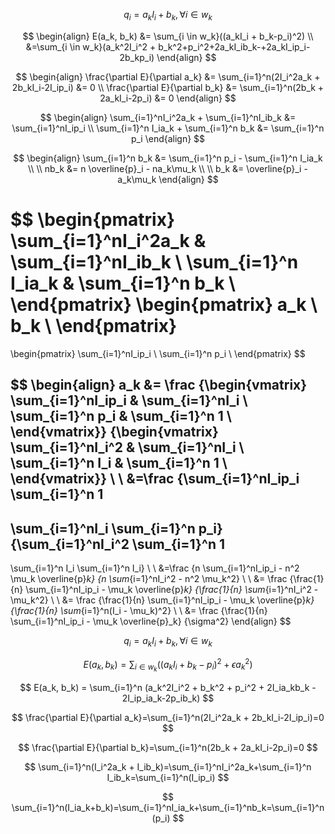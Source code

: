 $$
q_i= a_kI_i+ b_k, \forall i \in w_k
$$

$$
\begin{align}
E(a_k, b_k) &= \sum_{i \in w_k}((a_kI_i + b_k-p_i)^2)
\\
&=\sum_{i \in w_k}(a_k^2I_i^2 + b_k^2+p_i^2+2a_kI_ib_k-+2a_kI_ip_i-2b_kp_i)
\end{align}
$$

$$
\begin{align}
\frac{\partial E}{\partial a_k} &= \sum_{i=1}^n(2I_i^2a_k + 2b_kI_i-2I_ip_i) &= 0
\\
\frac{\partial E}{\partial b_k} &= \sum_{i=1}^n(2b_k + 2a_kI_i-2p_i) &= 0
\end{align}
$$

$$
\begin{align}
\sum_{i=1}^nI_i^2a_k + \sum_{i=1}^nI_ib_k &= \sum_{i=1}^nI_ip_i
\\
\sum_{i=1}^n I_ia_k + \sum_{i=1}^n b_k  &= \sum_{i=1}^n p_i
\end{align}
$$

$$
\begin{align}
\sum_{i=1}^n b_k  &= \sum_{i=1}^n p_i - \sum_{i=1}^n I_ia_k
\\
\\
nb_k &= n \overline{p}_i - na_k\mu_k
\\
\\
b_k &=  \overline{p}_i - a_k\mu_k
\end{align}
$$


$$
\begin{pmatrix}
  \sum_{i=1}^nI_i^2a_k & \sum_{i=1}^nI_ib_k \\
  \sum_{i=1}^n I_ia_k & \sum_{i=1}^n b_k \\
\end{pmatrix}
\begin{pmatrix}
  a_k \\
  b_k \\
\end{pmatrix}
=
\begin{pmatrix}
\sum_{i=1}^nI_ip_i \\
\sum_{i=1}^n p_i \\
\end{pmatrix}
$$

$$
\begin{align}
a_k &= \frac
{\begin{vmatrix}
  \sum_{i=1}^nI_ip_i & \sum_{i=1}^nI_i \\
  \sum_{i=1}^n p_i & \sum_{i=1}^n 1 \\
\end{vmatrix}}
{\begin{vmatrix}
  \sum_{i=1}^nI_i^2 & \sum_{i=1}^nI_i \\
  \sum_{i=1}^n I_i & \sum_{i=1}^n 1 \\
\end{vmatrix}}
\\
\\
&=\frac
{\sum_{i=1}^nI_ip_i \sum_{i=1}^n 1 
- 
\sum_{i=1}^nI_i \sum_{i=1}^n p_i}
{\sum_{i=1}^nI_i^2 \sum_{i=1}^n 1
-
\sum_{i=1}^n I_i \sum_{i=1}^n I_i}
\\
\\
&=\frac
{n \sum_{i=1}^nI_ip_i  -  n^2 \mu_k \overline{p}_k}
{n \sum_{i=1}^nI_i^2 - n^2 \mu_k^2}
\\
\\
&= \frac
{\frac{1}{n} \sum_{i=1}^nI_ip_i  -  \mu_k \overline{p}_k}
{\frac{1}{n} \sum_{i=1}^nI_i^2 -  \mu_k^2}
\\
\\
&= \frac
{\frac{1}{n} \sum_{i=1}^nI_ip_i  -  \mu_k \overline{p}_k}
{\frac{1}{n} \sum_{i=1}^n(I_i - \mu_k)^2}
\\
\\
&= \frac
{\frac{1}{n} \sum_{i=1}^nI_ip_i  -  \mu_k \overline{p}_k}
{\sigma^2}
\end{align}
$$






























$$
q_i = a_k I_i + b_k, \forall i \in w_k
$$

$$
E(a_k, b_k) = \sum_{i \in w_k}((a_kI_i + b_k -p_i)^2 + \epsilon a_k^2)
$$

$$
E(a_k, b_k) = \sum_{i=1}^n (a_k^2I_i^2 + b_k^2 + p_i^2 + 2I_ia_kb_k - 2I_ip_ia_k-2p_ib_k)
$$

$$
\frac{\partial E}{\partial a_k}=\sum_{i=1}^n(2I_i^2a_k + 2b_kI_i-2I_ip_i)=0
$$

$$
\frac{\partial E}{\partial b_k}=\sum_{i=1}^n(2b_k + 2a_kI_i-2p_i)=0
$$

$$
\sum_{i=1}^n(I_i^2a_k + I_ib_k)=\sum_{i=1}^nI_i^2a_k+\sum_{i=1}^n I_ib_k=\sum_{i=1}^n(I_ip_i)
$$

$$
\sum_{i=1}^n(I_ia_k+b_k)=\sum_{i=1}^nI_ia_k+\sum_{i=1}^nb_k=\sum_{i=1}^n(p_i)
$$

